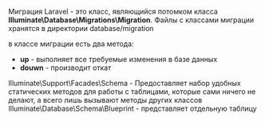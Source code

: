 Миграция Laravel - это класс, являющийся потомком класса __Illuminate\Database\Migrations\Migration__. Файлы с классами миграции хранятся в директории database/migration

в классе миграции есть два метода:
* __up__ - выполняет все требуемые изменения в базе данных
* __douwn__ - производит откат

Illuminate\Support\Facades\Schema - Предоставляет набор удобных статических методов для работы с таблицами, которые сами ничего не делают, а всего лишь вызывают методы других классов
Illuminate\Database\Schema\Blueprint - представляет отдельную таблицу


